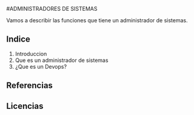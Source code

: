 #ADMINISTRADORES DE SISTEMAS

Vamos a describir las funciones que tiene un administrador de sistemas.
## Indice
1. Introduccion
2. Que es un administrador de sistemas
3. ¿Que es un Devops?
## Referencias



## Licencias
